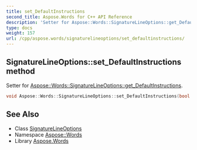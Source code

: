 ```yaml
---
title: set_DefaultInstructions
second_title: Aspose.Words for C++ API Reference
description: 'Setter for Aspose::Words::SignatureLineOptions::get_DefaultInstructions.'
type: docs
weight: 157
url: /cpp/aspose.words/signaturelineoptions/set_defaultinstructions/
---
```

## SignatureLineOptions::set_DefaultInstructions method


Setter for [Aspose::Words::SignatureLineOptions::get_DefaultInstructions](../get_defaultinstructions/).

```cpp
void Aspose::Words::SignatureLineOptions::set_DefaultInstructions(bool value)
```

## See Also

* Class [SignatureLineOptions](../)
* Namespace [Aspose::Words](../../)
* Library [Aspose.Words](../../../)
